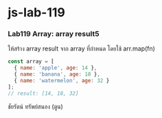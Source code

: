 # js-lab-119
### Lab119 Array: array result5
ให้สร้าง array result จาก array ที่กำหนด โดยใช้ arr.map(fn)

```JavaScript
const array = [
  { name: 'apple', age: 14 },
  { name: 'banana', age: 18 },
  { name: 'watermelon', age: 32 }
];
// result: [14, 18, 32]
```
ชัยรัตน์ ทรัพย์สนอง (ตูน)
